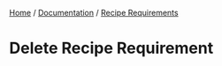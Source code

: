 [Home](../../../readme.md) / [Documentation](../../readme.md) / [Recipe Requirements](../readme.md)

# Delete Recipe Requirement